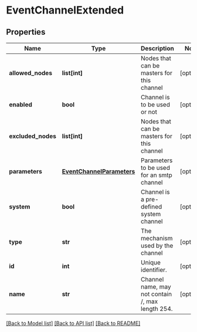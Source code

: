 # EventChannelExtended

## Properties
Name | Type | Description | Notes
------------ | ------------- | ------------- | -------------
**allowed_nodes** | **list[int]** | Nodes that can be masters for this channel | [optional] 
**enabled** | **bool** | Channel is to be used or not | [optional] 
**excluded_nodes** | **list[int]** | Nodes that can be masters for this channel | [optional] 
**parameters** | [**EventChannelParameters**](EventChannelParameters.md) | Parameters to be used for an smtp channel | [optional] 
**system** | **bool** | Channel is a pre-defined system channel | [optional] 
**type** | **str** | The mechanism used by the channel | [optional] 
**id** | **int** | Unique identifier. | [optional] 
**name** | **str** | Channel name,  may not contain /, max length 254. | [optional] 

[[Back to Model list]](../README.md#documentation-for-models) [[Back to API list]](../README.md#documentation-for-api-endpoints) [[Back to README]](../README.md)


